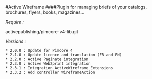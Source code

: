 #Active Wireframe
####Plugin for managing briefs of your catalogs, brochures, flyers, books, magazines...

_Require :_ 

activepublishing/pimcore-v4-lib.git

_Versions :_

    * 2.0.0 : Update for Pimcore 4
    * 2.1.0 : Update licence and translation (FR and EN)
    * 2.2.0 : Active Paginate integration 
    * 2.3.0 : Active Web2print integration 
    * 2.3.1 : Integration ActiveWireframe Extensions
    * 2.3.2 : Add controller WireframeAction